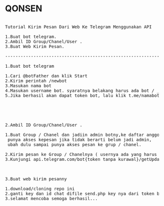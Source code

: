 [//]: <> (<img src="" alt="">)

<p style="text-align: center;">
  <h1>QONSEN</h1>

<pre>

Tutorial Kirim Pesan Dari Web Ke Telegram Menggunakan API

1.Buat bot telegram.
2.Ambil ID Group/Chanel/User .
3.Buat Web Kirim Pesan.

----------------------------------------------------------------------------------------------------

1.Buat bot telegram

1.Cari @botFather dan klik Start
2.Kirim perintah /newbot
3.Masukan nama bot
4.Masukan username bot. syaratnya belakang harus ada bot / _bot.Contoh : adibot / adib_bot
5.Jika berhasil akan dapat token bot, lalu klik t.me/namabot . selengkapnya liat gambar dibawah.


<img src="https://res.cloudinary.com/duh6epdw5/image/upload/v1588756611/botfather_dtbwmq.gif" alt="">



2.Ambil ID Group/Chanel/User .

1.Buat Group / Chanel dan jadiin admin botny,ke daftar anggota dibawah bot harus ada tulisan <br> punya akses kepesan jika tidak berarti belum jadi admin,<br> ubah dulu sampai punya akses pesan ke grup / chanel.<br>
2.Kirim pesan ke Group / Chanelnya ( usernya ada yang harus disetting tutorialnya akan paling akhir )
3.Kunjungi api.telegram.com/bot{token tanpa kurawal}/getUpdates



3.Buat web kirim pesanny

1.download/cloning repo ini
2.ganti key dan id chat difile send.php key nya dari token bot, dan id chat dari link api.telegram.com/blablabla...
3.selamat mencoba semoga berhasil...


<img src="https://res.cloudinary.com/duh6epdw5/image/upload/v1588760232/720_24_7.90_May062020_01_hng3hj.gif" alt="">



</pre>




</p>
